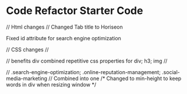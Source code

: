 # Code Refactor Starter Code
// Html changes //
Changed Tab title to Horiseon

Fixed id attribute for search engine optimization

// CSS changes // 

// benefits div combined repetitive css properties for div; h3; img //

// .search-engine-optimization; .online-reputation-management; .social-media-marketing // Combined into one 
/* Changed to min-height to keep words in div when resizing window */


